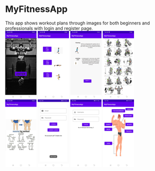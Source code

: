 # MyFitnessApp
This app shows workout plans through images for both beginners and professionals with login and register page.
<br>
<img src="Images/Screenshot_20220428_173910.jpg" width="100">
<img src="Images/Screenshot_20220428_173946.jpg" width="100">
<img src="Images/Screenshot_20220428_174004.jpg" width="100">
<img src="Images/Screenshot_20220428_174022.jpg" width="100">
<img src="Images/Screenshot_20220428_174029.jpg" width="100">
<img src="Images/Screenshot_20220714_195204.jpg" width="100">
<img src="Images/Screenshot_20220714_195212.jpg" width="100">
<img src="Images/Screenshot_20220714_195229.jpg" width="100">
